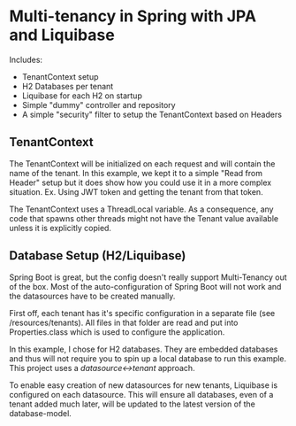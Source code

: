 # Multi-tenancy in Spring with JPA and Liquibase

Includes:

- TenantContext setup
- H2 Databases per tenant
- Liquibase for each H2 on startup
- Simple "dummy" controller and repository
- A simple "security" filter to setup the TenantContext based on Headers

## TenantContext

The TenantContext will be initialized on each request and will contain the name of the tenant.
In this example, we kept it to a simple "Read from Header" setup but 
it does show how you could use it in a more complex situation. Ex. Using JWT token and getting the tenant from that token.

The TenantContext uses a ThreadLocal variable. As a consequence, 
any code that spawns other threads might not have the Tenant value available unless it is explicitly copied.

## Database Setup (H2/Liquibase)

Spring Boot is great, but the config doesn't really support Multi-Tenancy out of the box.
Most of the auto-configuration of Spring Boot will not work and the datasources have to be created manually.

First off, each tenant has it's specific configuration in a separate file (see /resources/tenants).
All files in that folder are read and put into Properties.class which is used to configure the application.

In this example, I chose for H2 databases. They are embedded databases and thus will not require you to spin up a local database to run this example.
This project uses a *datasource<->tenant* approach. 

To enable easy creation of new datasources for new tenants, Liquibase is configured on each datasource.
This will ensure all databases, even of a tenant added much later, will be updated to the latest version of the database-model. 


